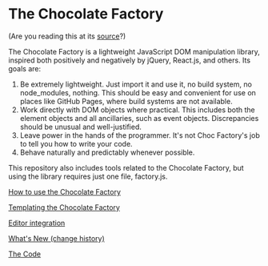 The Chocolate Factory
=====================

(Are you reading this at its [source](https://rosuav.github.io/choc)?)

The Chocolate Factory is a lightweight JavaScript DOM manipulation library,
inspired both positively and negatively by jQuery, React.js, and others.
Its goals are:

1. Be extremely lightweight. Just import it and use it, no build system, no
   node_modules, nothing. This should be easy and convenient for use on
   places like GitHub Pages, where build systems are not available.
2. Work directly with DOM objects where practical. This includes both the
   element objects and all ancillaries, such as event objects. Discrepancies
   should be unusual and well-justified.
3. Leave power in the hands of the programmer. It's not Choc Factory's job to
   tell you how to write your code.
4. Behave naturally and predictably whenever possible.

This repository also includes tools related to the Chocolate Factory, but
using the library requires just one file, factory.js.

[How to use the Chocolate Factory](docs)

[Templating the Chocolate Factory](lindt)

[Editor integration](editor.md)

[What's New (change history)](whatsnew)

[The Code](factory.js)
